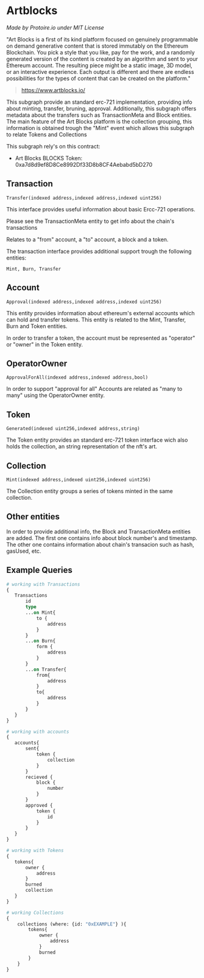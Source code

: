 # Artblocks
_Made by Protoire.io under MIT License_

"Art Blocks is a first of its kind platform focused on genuinely programmable on demand generative content that is stored immutably on the Ethereum Blockchain. You pick a style that you like, pay for the work, and a randomly generated version of the content is created by an algorithm and sent to your Ethereum account. The resulting piece might be a static image, 3D model, or an interactive experience. Each output is different and there are endless possibilities for the types of content that can be created on the platform."
 > https://www.artblocks.io/


This subgraph provide an standard erc-721 implementation, providing info about minting, transfer, bruning, approval. Additionally, this subgraph offers metadata about the transfers such as TransactionMeta and Block entities. The main feature of the Art Blocks platform is the collection grouping, this information is obtained trough the "Mint" event which allows this subgraph to relate Tokens and Collections

This subgraph rely's on this contract:
- Art Blocks BLOCKS Token: 0xa7d8d9ef8D8Ce8992Df33D8b8CF4Aebabd5bD270

## Transaction

	Transfer(indexed address,indexed address,indexed uint256)

This interface provides useful information about basic Ercc-721 operations. 

Please see the TransactionMeta entity to get info about the chain's transactions

Relates to a "from" account, a "to" account, a block and a token. 

The transaction interface provides additional support trough the following entities:

	Mint, Burn, Transfer

## Account

	Approval(indexed address,indexed address,indexed uint256)

This entity provides information about ethereum's external accounts which can hold and transfer tokens. This entity is related to the Mint, Transfer, Burn and Token entities.

In order to transfer a token, the account must be represented as "operator" or "owner" in the Token entity.

## OperatorOwner

	ApprovalForAll(indexed address,indexed address,bool)

In order to support "approval for all" Accounts are related as "many to many" using the OperatorOwner entity.

## Token

	Generated(indexed uint256,indexed address,string)

The Token entity provides an standard erc-721 token interface wich also holds the collection, an string representation of the nft's art.

## Collection

	Mint(indexed address,indexed uint256,indexed uint256)

The Collection entity groups a series of tokens minted in the same collection.

## Other entities

In order to provide additional info, the Block and TransactionMeta entities are added. The first one contains info about block number's and timestamp. The other one contains information about chain's transacion such as hash, gasUsed, etc.

## Example Queries


```graphql
# working with Transactions
{
   Transactions
	   id
	   type
	   ...on Mint{
		   to {
			   address
		   }
	   }
	   ...on Burn{
		   form {
			   address
		   }
	   }
	   ...on Transfer{
		   from{
			   address
		   }
		   to{
			   address
		   }
	   }
   }
}
```


```graphql
# working with accounts
{
   accounts{
	   sent{
		   token {
			   collection
		   }
	   }
	   recieved {
		   block {
			   number
		   }
	   }
	   approved {
		   token {
			   id
		   }
	   }
   }	  
}
```


```graphql
# working with Tokens
{
   tokens{
	   owner {
		   address
	   }
	   burned
	   collection
   }
}
```

```graphql
# working Collections
{
	collections (where: {id: "0xEXAMPLE"} ){
		tokens{
			owner {
				address
			}
			burned
		}
	}
}
```